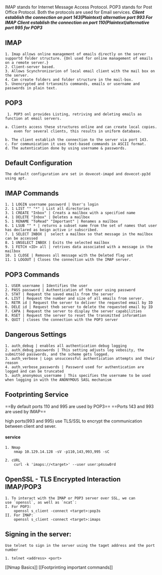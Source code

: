 IMAP stands for Internet Message Access Protocol.
POP3 stands for Post Office Protocol. 
Both the protocols are used for Email services.
***Client establish the connection on port 143(Plaintext) alternative port 993 For IMAP***
***Client establish the connection on port 110(Plaintext)alternative port 995 for POP3***

## IMAP 
	1. Imap allows online management of emails directly on the server supportd folder structure. {Onl used for online management of emails on a remote server.}
	2. Client-server based.
	3. Allows Scynchronizarion of local email client with the mail box on the server.
	4. Can create folders and folder structure in the mail-box.
	5. Unencrypted and trtansmits commands, emails or username and passwords in plain text.
## POP3 
	 1. POP3 onl provides Listing, retriving and deleting emails as function at email servers.
	 
	a. Clients access these structures online and can create local copies.
		even for several clients, this results in uniform database. 

	b. The client establish the connection to the server via port 143.
	c. For communication it uses text-based commands in ASCII format.
	d. The autentication done by using username & passwords.

## Default Configuration
	The default configuration are set in dovecot-imapd and dovecot-pp3d using apt.

## IMAP Commands

	1. 1 LOGIN username password | User's login
	2. 1 LIST "" "*" | List all directories
	3. 1 CREATE "Inbox" | Creats a mailbox with a specified name
	4. 1 DELETE "Inbox" | Deletes a mailbox
	5. 1 RENAME "ToRead" "Important" | Renames a mailbox
	6. 1 LSUB "" * | returns a subset name from the set of names that user has declared as beign active ir subscribed.
	7. 1 SELECT INBOX |  select a mailbox so that message in the mailbox can be accessed 
	8. 1 UNSELECT INBOX | Exits the selected mailbox
	9. 1 FETCH <ID> all | retrives data associated with a message in the mailbox 
	10. 1 CLOSE | Removes all message with the Deleted flag set
	11. 1 LOGOUT | Closes the connection with the IMAP server.


## POP3 Commands

	1. USER username | Identifies the user 
	2. PASS password | Authentication of the user using password
	3. STAT | Request the saved emails from the server
	4. LIST | Request the number and size of all emails from server.
	5. RETR id | Request the server to deliver the requested email by ID
	6. DELE id | Request theb server to delete the requested email by ID
	7. CAPA | Request the server to display the server capabilities
	8. RSET | Request the server to reset the transmitted inforamtion
	9. QUIT | closes the connection with the POP3 server

## Dangerous Settings

	1. auth_debug | enables all authentication debug logging
	2. auth_debug_passwords | This setting adjusts log vebosity, the submitted passwords, and the scheme gets logged.  
	3. auth_verbose | Logs unsuccessful authentication attempts and their reason
	4. auth_verbose_passwords | Password used for authentication are logged and can be truncated 
	5. auth_anonymous_username | This specifies the username to be used when logging in with the ANONYMOUS SASL mechanism  
	
## Footprinting Service

==By default  ports 110 and 995 are used by POP3==
==Ports 143 and 993 are used by IMAP==

high ports(993 and 995) use TLS/SSL to encrypt the communication between client and sever. 

#### service
	
	1. Nmap 
		nmap 10.129.14.128 -sV -p110,143,993,995 -sC
	
	2. cURL
		curl -k 'imaps://<target>' --user user:p4ssw0rd

## OpenSSL - TLS Encrypted Interaction IMAP/POP3 
	1. To interact with the IMAP or POP3 server over SSL, we can use `openssl`, as well as `ncat`:
	I. For POP3:
		openssl s_client -connect <target>:pop3s
	II. For IMAP:
		openssl s_client -connect <target>:imaps
## Signing in the server:
	Use telnet to sign in the server using the taget address and the port number 

 	1. telnet <address> <port>

[[Nmap Basics]]
[[Footprinting important commands]]
